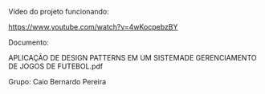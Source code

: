 Vídeo do projeto funcionando:

https://www.youtube.com/watch?v=4wKocpebzBY

Documento:

APLICAÇÃO DE DESIGN PATTERNS EM UM SISTEMADE GERENCIAMENTO DE JOGOS DE FUTEBOL.pdf

Grupo: Caio Bernardo Pereira
